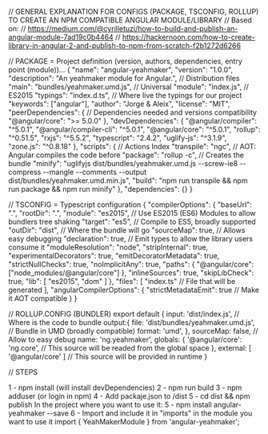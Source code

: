 // GENERAL EXPLANATION FOR CONFIGS (PACKAGE, TSCONFIG, ROLLUP) TO CREATE AN NPM COMPATIBLE ANGULAR MODULE/LIBRARY
// Based on:
// https://medium.com/@cyrilletuzi/how-to-build-and-publish-an-angular-module-7ad19c0b4464
// https://hackernoon.com/how-to-create-library-in-angular-2-and-publish-to-npm-from-scratch-f2b1272d6266

// PACKAGE = Project definition (version, authors, dependencies, entry point (module))...
{
  "name": "angular-yeahmaker",
  "version": "1.0.0",
  "description": "An yeahmaker module for Angular.",
  // Distribution files
  "main": "bundles/yeahmaker.umd.js", // Universal
  "module": "index.js", // ES2015
  "typings": "index.d.ts", // Where live the typings for our project
  "keywords": ["angular"],
  "author": "Jorge & Aleix",
  "license": "MIT",
  "peerDependencies": { // Dependencies needed and versions compatibility
    "@angular/core": ">= 5.0.0"
  },
  "devDependencies": {
    "@angular/compiler": "^5.0.1",
    "@angular/compiler-cli": "^5.0.1",
    "@angular/core": "^5.0.1",
    "rollup": "^0.51.5",
    "rxjs": "^5.5.2",
    "typescript": "2.4.2",
    "uglify-js": "^3.1.9",
    "zone.js": "^0.8.18"
  },
  "scripts": { // Actions Index
    "transpile": "ngc", // AOT: Angular compiles the code before
    "package": "rollup -c", // Creates the bundle
    "minify": "uglifyjs dist/bundles/yeahmaker.umd.js --screw-ie8 --compress --mangle --comments --output dist/bundles/yeahmaker.umd.min.js",
    "build": "npm run transpile && npm run package && npm run minify"
  },
  "dependencies": {}
}

// TSCONFIG = Typescript configuration
{
  "compilerOptions": {
    "baseUrl": ".",
    "rootDir": ".",
    "module": "es2015", // Use ES2015 (ES6) Modules to allow bundlers tree shaking 
    "target": "es5", // Compile to ES5, broadly supported
    "outDir": "dist", // Where the bundle will go
    "sourceMap": true, // Allows easy debugging
    "declaration": true, // Emit types to allow the library users consume it
    "moduleResolution": "node",
    "stripInternal": true,
    "experimentalDecorators": true,
    "emitDecoratorMetadata": true, 
    "strictNullChecks": true,
    "noImplicitAny": true,
    "paths": {
      "@angular/core": ["node_modules/@angular/core"]
    },
    "inlineSources": true,
    "skipLibCheck": true,
    "lib": [
      "es2015", 
      "dom"
    ]
  },
  "files": [
    "index.ts" // File that will be generated
  ],
  "angularCompilerOptions": {
    "strictMetadataEmit": true // Make it AOT compatible
  }
}

// ROLLUP.CONFIG (BUNDLER)
export default {
  input: 'dist/index.js', // Where is the code to bundle
  output:{
      file: 'dist/bundles/yeahmaker.umd.js', // Bundle in UMD (broadly compatible)
      format: 'umd',
  },
  sourceMap: false, // Allow to easy debug
  name: 'ng.yeahmaker',
  globals: {
    '@angular/core': 'ng.core', // This source will be readed from the global space
  },
  external: [ '@angular/core' ] // This source will be provided in runtime
}

// STEPS

1 - npm install (will install devDependencies)
2 - npm run build
3 - npm adduser (or login in npm)
4 - Add packaje.json to /dist
5 - cd dist && npm publish
In the project where you want to use it:
5 - npm install angular-yeahmaker --save
6 - Import and include it in "imports" in the module you want to use it
    import { YeahMakerModule } from 'angular-yeahmaker'; 

